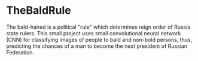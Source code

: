 # TheBaldRule

The bald-haired is a political "rule" which determines reign order of Russia state rulers. This small project 
uses small  convolutional neural network (CNN) for classifying images of people to bald and non-bold persons, 
thus, predicting the chances of a man to become the next president of Russian Federation.

